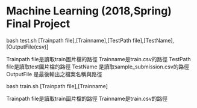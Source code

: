 # Machine Learning (2018,Spring) Final Project 
bash test.sh [Trainpath file],[Trainname],[TestPath file],[TestName],[OutputFile(csv)]

Trainpath file是讀取train圖片檔的路徑
Trainname是train.csv的路徑
TestPath file是讀取test圖片檔的路徑
TestName 是讀取sample_submission.csv的路徑
OutputFile 是最後輸出之檔案名稱與路徑


bash train.sh [Trainpath file],[Trainname]

Trainpath file是讀取train圖片檔的路徑
Trainname是train.csv的路徑
